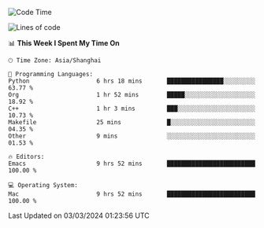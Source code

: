 <!--START_SECTION:waka-->
![Code Time](http://img.shields.io/badge/Code%20Time-1%2C808%20hrs%2039%20mins-blue)

![Lines of code](https://img.shields.io/badge/From%20Hello%20World%20I%27ve%20Written-288.1%20thousand%20lines%20of%20code-blue)

📊 **This Week I Spent My Time On** 

```text
🕑︎ Time Zone: Asia/Shanghai

💬 Programming Languages: 
Python                   6 hrs 18 mins       ████████████████░░░░░░░░░   63.77 % 
Org                      1 hr 52 mins        █████░░░░░░░░░░░░░░░░░░░░   18.92 % 
C++                      1 hr 3 mins         ███░░░░░░░░░░░░░░░░░░░░░░   10.73 % 
Makefile                 25 mins             █░░░░░░░░░░░░░░░░░░░░░░░░   04.35 % 
Other                    9 mins              ░░░░░░░░░░░░░░░░░░░░░░░░░   01.53 % 

🔥 Editors: 
Emacs                    9 hrs 52 mins       █████████████████████████   100.00 % 

💻 Operating System: 
Mac                      9 hrs 52 mins       █████████████████████████   100.00 % 
```


 Last Updated on 03/03/2024 01:23:56 UTC
<!--END_SECTION:waka-->
